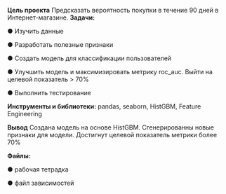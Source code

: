 **Цель проекта**
Предсказать вероятность покупки в течение 90 дней в Интернет-магазине. 
**Задачи:**

● Изучить данные

● Разработать полезные признаки

● Создать модель для классификации пользователей

● Улучшить модель и максимизировать метрику roc_auc. Выйти на целевой показатель > 70%

● Выполнить тестирование

**Инструменты и библиотеки:**
pandas, seaborn, HistGBM, Feature Engineering

**Вывод**
Создана модель на основе HistGBM. Сгенерированны новые признаки для модели. Достигнут целевой показатель метрики более 70%

**Файлы:**

● рабочая тетрадка

● файл зависимостей
